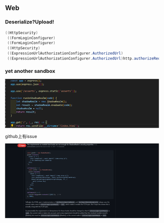## Web
### Deserialize?Upload!
```JAVA
((HttpSecurity)
 ((FormLoginConfigurer)
 ((FormLoginConfigurer)
 ((HttpSecurity)
 ((ExpressionUrlAuthorizationConfigurer.AuthorizedUrl)
 ((ExpressionUrlAuthorizationConfigurer.AuthorizedUrl)http.authorizeRequests().antMatchers(new String[]{"/"})).permitAll().antMatchers(new String[]{"/admin/**"})).authenticated().and()).formLogin().loginProcessingUrl("/login")).permitAll()).and()).csrf().disable();
```

### yet another sandbox

![](attachments/Pasted%20image%2020231029082726.png)

github上有issue

![](attachments/Pasted%20image%2020231021174631.png)

